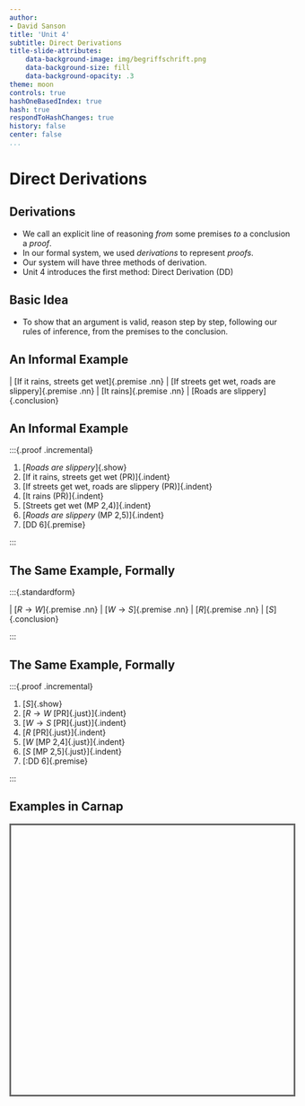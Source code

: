 ```yaml
---
author:
- David Sanson
title: 'Unit 4'
subtitle: Direct Derivations
title-slide-attributes:
    data-background-image: img/begriffschrift.png
    data-background-size: fill
    data-background-opacity: .3
theme: moon
controls: true
hashOneBasedIndex: true
hash: true
respondToHashChanges: true
history: false
center: false
...
```



# Direct Derivations

## Derivations

-   We call an explicit line of reasoning *from* some premises *to* a
    conclusion a *proof*.
-   In our formal system, we used *derivations* to represent *proofs*.
-   Our system will have three methods of derivation.
-   Unit 4 introduces the first method: Direct Derivation (DD)

## Basic Idea

-   To show that an argument is valid, reason step by step, following our
    rules of inference, from the premises to the conclusion.

## An Informal Example

<div class="standardform">

| [If it rains, streets get wet]{.premise .nn}
| [If streets get wet, roads are slippery]{.premise .nn}
| [It rains]{.premise .nn}
| [Roads are slippery]{.conclusion}

</div>

## An Informal Example

:::{.proof .incremental}

1. [*Roads are slippery*]{.show}
2. [If it rains, streets get wet (PR)]{.indent}
3. [If streets get wet, roads are slippery (PR)]{.indent}
4. [It rains (PR)]{.indent}
5. [Streets get wet (MP 2,4)]{.indent}
6. [*Roads are slippery* (MP 2,5)]{.indent}
7. [DD 6]{.premise}

:::

## The Same Example, Formally

:::{.standardform}

| [$R \rightarrow  W$]{.premise .nn}
| [$W \rightarrow  S$]{.premise .nn}
| [$R$]{.premise .nn}
| [$S$]{.conclusion}

:::

## The Same Example, Formally

:::{.proof .incremental}

1.  [$S$]{.show}
2.  [$R\rightarrow W$ [PR]{.just}]{.indent}
3.  [$W\rightarrow S$ [PR]{.just}]{.indent}
4.  [$R$ [PR]{.just}]{.indent}
5.  [$W$ [MP 2,4]{.just}]{.indent}
6.  [$S$ [MP 2,5]{.just}]{.indent}
7.  [:DD 6]{.premise}

:::

## Examples in Carnap

<iframe
data-src="https://carnap.io/shared/dsanson@gmail.com/unit-04-dd-examples"
width="600" height="480" frameborder="0" marginwidth="0" marginheight="0" 
scrolling="yes" style="border:3px solid #666; margin-bottom:5px; max-width:
100%;" allowfullscreen="yes"></iframe>


